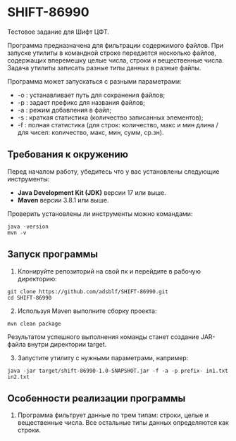 # SHIFT-86990
Тестовое задание для Шифт ЦФТ.

Программа предназначена для фильтрации содержимого файлов. При запуске утилиты
в командной строке передается несколько файлов, содержащих вперемешку целые числа,
строки и вещественные числа. Задача утилиты записать разные типы данных в разные файлы.

Программа может запускаться с разными параметрами:
* -o : устанавливает путь для сохранения файлов;
* -p : задает префикс для названия файлов;
* -a : режим добавления в файл;
* -s : краткая статистика (количество записанных элементов);
* -f : полная статистика (для строк: количество, макс и мин длина / для чисел: количество, макс, мин, сумм, ср.зн).

## Требования к окружению
Перед началом работу, убедитесь что у вас установлены следующие инструменты:

* **Java Development Kit (JDK)** версии 17 или выше.
* **Maven** версии 3.8.1 или выше.

Проверить установлены ли инструменты можно командами:
```
java -version
mvn -v
```

## Запуск программы
1. Клонируйте репозиторий на свой пк и перейдите в рабочую директорию:
```
git clone https://github.com/adsblf/SHIFT-86990.git
cd SHIFT-86990
```

2. Используя Maven выполните сборку проекта:
```
mvn clean package
```

Результатом успешного выполнения команды станет создание JAR-файла
внутри директории target.

3. Запустите утилиту с нужными параметрами, например:
```
java -jar target/shift-86990-1.0-SNAPSHOT.jar -f -a -p prefix- in1.txt in2.txt
```

## Особенности реализации программы

1. Программа фильтрует данные по трем типам: строки, целые и вещественные числа.
   Все остальные типы данных определяются как строки.